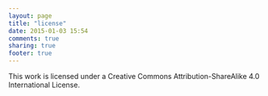 ```yaml
---
layout: page
title: "license"
date: 2015-01-03 15:54
comments: true
sharing: true
footer: true
---
```


This work is licensed under a Creative Commons Attribution-ShareAlike 4.0 International License.
